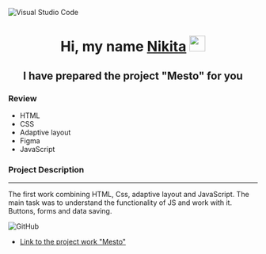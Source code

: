 ![Visual Studio Code](https://img.shields.io/badge/Visual%20Studio%20Code-0078d7.svg?style=for-the-badge&logo=visual-studio-code&logoColor=white)


<h1 align="center">Hi, my name <a href="https://vk.com/haircutterpro" target="_blank">Nikita</a> 
<img src="https://github.com/blackcater/blackcater/raw/main/images/Hi.gif" height="32"/></h1>
<h2 align="center">I have prepared the project "Mesto" for you</h2>

### Review
* HTML
* CSS
* Adaptive layout
* Figma
* JavaScript

**<h3>Project Description</h3>**
________________________

The first work combining HTML, Css, adaptive layout and JavaScript.
The main task was to understand the functionality of JS and work with it. Buttons, forms and data saving.

![GitHub](https://img.shields.io/badge/github-%23121011.svg?style=for-the-badge&logo=github&logoColor=white)

* [Link to the project work "Mesto"](https://nikitaprokopenko1.github.io/mesto-index.html/)
